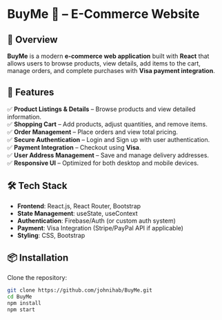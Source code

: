 # BuyMe 🛒 – E-Commerce Website  

## 🚀 Overview  
**BuyMe** is a modern **e-commerce web application** built with **React** that allows users to browse products, view details, add items to the cart, manage orders, and complete purchases with **Visa payment integration**.  

## 🎯 Features  
✅ **Product Listings & Details** – Browse products and view detailed information.  
✅ **Shopping Cart** – Add products, adjust quantities, and remove items.  
✅ **Order Management** – Place orders and view total pricing.  
✅ **Secure Authentication** – Login and Sign up with user authentication.  
✅ **Payment Integration** – Checkout using **Visa**.  
✅ **User Address Management** – Save and manage delivery addresses.  
✅ **Responsive UI** – Optimized for both desktop and mobile devices.  

## 🛠️ Tech Stack  
- **Frontend**: React.js, React Router, Bootstrap  
- **State Management**: useState, useContext  
- **Authentication**: Firebase/Auth (or custom auth system)  
- **Payment**: Visa Integration (Stripe/PayPal API if applicable)  
- **Styling**: CSS, Bootstrap  

## 📦 Installation  
Clone the repository:  
```bash
git clone https://github.com/johnihab/BuyMe.git
cd BuyMe
npm install
npm start
